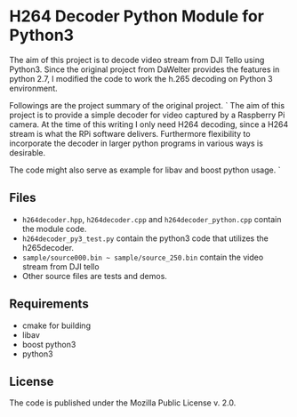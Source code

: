 H264 Decoder Python Module for Python3
==========================

The aim of this project is to decode video stream from DJI Tello using Python3.
Since the original project from DaWelter provides the features in python 2.7, 
I modified the code to work the h.265 decoding on Python 3 environment. 

Followings are the project summary of the original project.
`
The aim of this project is to provide a simple decoder for video
captured by a Raspberry Pi camera. At the time of this writing I only
need H264 decoding, since a H264 stream is what the RPi software 
delivers. Furthermore flexibility to incorporate the decoder in larger
python programs in various ways is desirable.

The code might also serve as example for libav and boost python usage.
`

Files
-----
* `h264decoder.hpp`, `h264decoder.cpp` and `h264decoder_python.cpp` contain the module code.
* `h264decoder_py3_test.py` contain the python3 code that utilizes the h265decoder.
* `sample/source000.bin ~ sample/source_250.bin` contain the video stream from DJI tello
* Other source files are tests and demos.


Requirements
------------
* cmake for building
* libav
* boost python3
* python3


License
-------
The code is published under the Mozilla Public License v. 2.0. 
